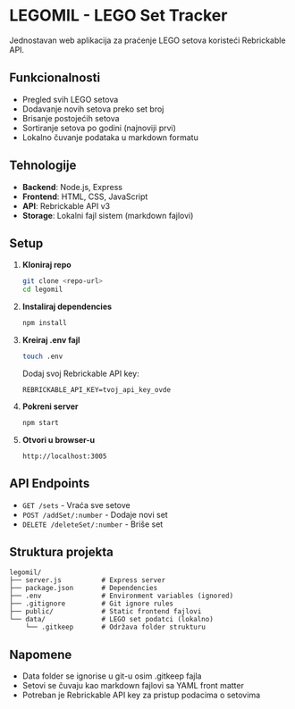 # LEGOMIL - LEGO Set Tracker

Jednostavan web aplikacija za praćenje LEGO setova koristeći Rebrickable API.

## Funkcionalnosti

- Pregled svih LEGO setova
- Dodavanje novih setova preko set broj
- Brisanje postojećih setova
- Sortiranje setova po godini (najnoviji prvi)
- Lokalno čuvanje podataka u markdown formatu

## Tehnologije

- **Backend**: Node.js, Express
- **Frontend**: HTML, CSS, JavaScript
- **API**: Rebrickable API v3
- **Storage**: Lokalni fajl sistem (markdown fajlovi)

## Setup

1. **Kloniraj repo**
   ```bash
   git clone <repo-url>
   cd legomil
   ```

2. **Instaliraj dependencies**
   ```bash
   npm install
   ```

3. **Kreiraj .env fajl**
   ```bash
   touch .env
   ```
   
   Dodaj svoj Rebrickable API key:
   ```
   REBRICKABLE_API_KEY=tvoj_api_key_ovde
   ```

4. **Pokreni server**
   ```bash
   npm start
   ```

5. **Otvori u browser-u**
   ```
   http://localhost:3005
   ```

## API Endpoints

- `GET /sets` - Vraća sve setove
- `POST /addSet/:number` - Dodaje novi set
- `DELETE /deleteSet/:number` - Briše set

## Struktura projekta

```
legomil/
├── server.js          # Express server
├── package.json       # Dependencies
├── .env               # Environment variables (ignored)
├── .gitignore         # Git ignore rules
├── public/            # Static frontend fajlovi
└── data/              # LEGO set podatci (lokalno)
    └── .gitkeep       # Održava folder strukturu
```

## Napomene

- Data folder se ignorise u git-u osim .gitkeep fajla
- Setovi se čuvaju kao markdown fajlovi sa YAML front matter
- Potreban je Rebrickable API key za pristup podacima o setovima